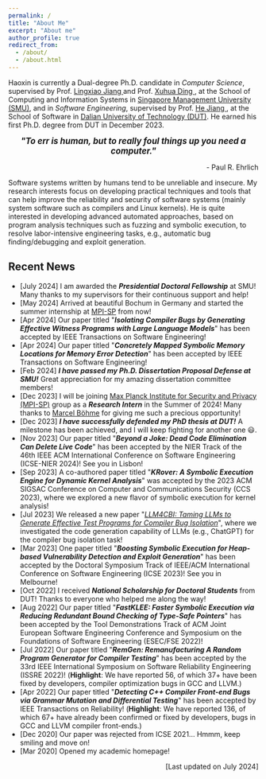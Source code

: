 ```yaml
---
permalink: /
title: "About Me"
excerpt: "About me"
author_profile: true
redirect_from: 
  - /about/
  - /about.html
---
```


Haoxin is currently a Dual-degree Ph.D. candidate in *Computer Science*, supervised by Prof. [ Lingxiao Jiang ](http://www.mysmu.edu/faculty/lxjiang/) and Prof. [ Xuhua Ding ](http://www.mysmu.edu/faculty/xhding/), at the School of Computing and Information Systems in [ Singapore Management University (SMU)](https://www.smu.edu.sg/), and in *Software Engineering*, supervised by Prof. [ He Jiang ](http://faculty.dlut.edu.cn/jianghe/en/index.htm), at the School of Software in [ Dalian University of Technology (DUT)](http://en.dlut.edu.cn/). He earned his first Ph.D. degree from DUT in December 2023.


<p align="center" > <b> <i> <big> "To err is human, but to really foul things up you need a computer." </big> </i></b></p>
<p align="right"> - Paul R. Ehrlich </p>


Software systems written by humans tend to be unreliable and insecure. My research interests focus on developing practical techniques and tools that can help improve the reliability and security of software systems (mainly system software such as compilers and Linux kernels). He is quite interested in developing advanced automated approaches, based on program analysis techniques such as fuzzing and symbolic execution, to resolve labor-intensive engineering tasks, e.g., automatic bug finding/debugging and exploit generation. 

<!---
👉 <span style="color:red">**I am seeking *Summer Intern* opportunities *in 2024*. Please kindly check my [CV](/files/cv.pdf) and feel free to drop me an email if you are offering any relevant positions (in either academia or industry). Let's work together to constantly push the boundaries a bit further!** </span>
--->

## Recent News

  * [July 2024] I am awarded the ***Presidential Doctoral Fellowship*** at SMU! Many thanks to my supervisors for their continuous support and help!
  * [May 2024] Arrived at beautiful Bochum in Germany and started the summer internship at [MPI-SP](https://mpi-softsec.github.io/) from now!
  * [Apr 2024] Our paper titled "***Isolating Compiler Bugs by Generating Effective Witness Programs with Large Language Models***" has been accepted by IEEE Transactions on Software Engineering!
  * [Apr 2024] Our paper titled "***Concretely Mapped Symbolic Memory Locations for Memory Error Detection***" has been accepted by IEEE Transactions on Software Engineering!
  * [Feb 2024] ***I have passed my Ph.D. Dissertation Proposal Defense at SMU!*** Great appreciation for my amazing dissertation committee members!
  * [Dec 2023] I will be joining [Max Planck Institute for Security and Privacy (MPI-SP)](https://mpi-softsec.github.io/) group as a ***Research Intern*** in the Summer of 2024! Many thanks to [Marcel Böhme](https://mboehme.github.io/) for giving me such a precious opportunity! 
  * [Dec 2023] ***I have successfully defended my PhD thesis at DUT!*** A milestone has been achieved, and I will keep fighting for another one 😃.
  * [Nov 2023] Our paper titled "***Beyond a Joke: Dead Code Elimination Can Delete Live Code***" has been accepted by the NIER Track of the 46th IEEE ACM International Conference on Software Engineering (ICSE-NIER 2024)! See you in Lisbon!
  * [Sep 2023] A co-authored paper titled "***KRover: A Symbolic Execution Engine for Dynamic Kernel Analysis***" was accepted by the 2023 ACM SIGSAC Conference on Computer and Communications Security (CCS 2023), where we explored a new flavor of symbolic execution for kernel analysis!
  * [Jul 2023] We released a new paper "[*LLM4CBI: Taming LLMs to Generate Effective Test Programs for Compiler Bug Isolation*](https://arxiv.org/abs/2307.00593)", where we investigated the code generation capability of LLMs (e.g., ChatGPT) for the compiler bug isolation task!
  * [Mar 2023] One paper titled "***Boosting Symbolic Execution for Heap-based Vulnerability Detection and Exploit Generation***" has been accepted by the Doctoral Symposium Track of IEEE/ACM International Conference on Software Engineering (ICSE 2023)! See you in Melbourne!
  * [Oct 2022] I received ***National Scholarship for Doctoral Students*** from DUT! Thanks to everyone who helped me along the way!
  * [Aug 2022] Our paper titled "***FastKLEE: Faster Symbolic Execution via Reducing Redundant Bound Checking of Type-Safe Pointers***" has been accepted by the Tool Demonstrations Track of ACM Joint European Software Engineering Conference and Symposium on the Foundations of Software Engineering (ESEC/FSE 2022)!
  * [Jul 2022] Our paper titled "***RemGen: Remanufacturing A Random Program Generator for Compiler Testing***" has been accepted by the 33rd IEEE International Symposium on Software Reliability Engineering (ISSRE 2022)! (**Highlight**: We have reported 56, of which 37+ have been fixed by developers, compiler optimization bugs in GCC and LLVM.)
  * [Apr 2022] Our paper titled "***Detecting C++ Compiler Front-end Bugs via Grammar Mutation and Differential Testing***" has been accepted by IEEE Transactions on Reliability! (**Highlight**: We have reported 136, of which 67+ have already been confirmed or fixed by developers, bugs in GCC and LLVM compiler front-ends.)
  * [Dec 2020] Our paper was rejected from ICSE 2021... Hmmm, keep smiling and move on!
  * [Mar 2020] Opened my academic homepage! 

<p align="right"> [Last updated on July 2024] </p>



